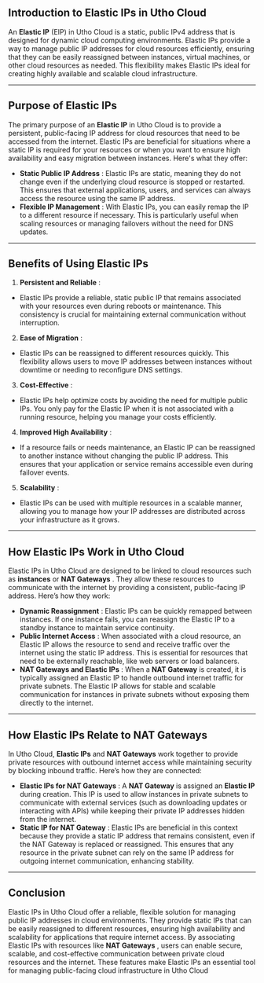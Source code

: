 ## **Introduction to Elastic IPs in Utho Cloud**

An **Elastic IP** (EIP) in Utho Cloud is a static, public IPv4 address that is designed for dynamic cloud computing environments. Elastic IPs provide a way to manage public IP addresses for cloud resources efficiently, ensuring that they can be easily reassigned between instances, virtual machines, or other cloud resources as needed. This flexibility makes Elastic IPs ideal for creating highly available and scalable cloud infrastructure.

---

## **Purpose of Elastic IPs**

The primary purpose of an **Elastic IP** in Utho Cloud is to provide a persistent, public-facing IP address for cloud resources that need to be accessed from the internet. Elastic IPs are beneficial for situations where a static IP is required for your resources or when you want to ensure high availability and easy migration between instances. Here's what they offer:

* **Static Public IP Address** : Elastic IPs are static, meaning they do not change even if the underlying cloud resource is stopped or restarted. This ensures that external applications, users, and services can always access the resource using the same IP address.
* **Flexible IP Management** : With Elastic IPs, you can easily remap the IP to a different resource if necessary. This is particularly useful when scaling resources or managing failovers without the need for DNS updates.

---

## **Benefits of Using Elastic IPs**

1. **Persistent and Reliable** :

* Elastic IPs provide a reliable, static public IP that remains associated with your resources even during reboots or maintenance. This consistency is crucial for maintaining external communication without interruption.

2. **Ease of Migration** :

* Elastic IPs can be reassigned to different resources quickly. This flexibility allows users to move IP addresses between instances without downtime or needing to reconfigure DNS settings.

3. **Cost-Effective** :

* Elastic IPs help optimize costs by avoiding the need for multiple public IPs. You only pay for the Elastic IP when it is not associated with a running resource, helping you manage your costs efficiently.

4. **Improved High Availability** :

* If a resource fails or needs maintenance, an Elastic IP can be reassigned to another instance without changing the public IP address. This ensures that your application or service remains accessible even during failover events.

5. **Scalability** :

* Elastic IPs can be used with multiple resources in a scalable manner, allowing you to manage how your IP addresses are distributed across your infrastructure as it grows.

---

## **How Elastic IPs Work in Utho Cloud**

Elastic IPs in Utho Cloud are designed to be linked to cloud resources such as **instances** or  **NAT Gateways** . They allow these resources to communicate with the internet by providing a consistent, public-facing IP address. Here’s how they work:

* **Dynamic Reassignment** : Elastic IPs can be quickly remapped between instances. If one instance fails, you can reassign the Elastic IP to a standby instance to maintain service continuity.
* **Public Internet Access** : When associated with a cloud resource, an Elastic IP allows the resource to send and receive traffic over the internet using the static IP address. This is essential for resources that need to be externally reachable, like web servers or load balancers.
* **NAT Gateways and Elastic IPs** : When a **NAT Gateway** is created, it is typically assigned an Elastic IP to handle outbound internet traffic for private subnets. The Elastic IP allows for stable and scalable communication for instances in private subnets without exposing them directly to the internet.

---

## **How Elastic IPs Relate to NAT Gateways**

In Utho Cloud, **Elastic IPs** and **NAT Gateways** work together to provide private resources with outbound internet access while maintaining security by blocking inbound traffic. Here’s how they are connected:

* **Elastic IPs for NAT Gateways** : A **NAT Gateway** is assigned an **Elastic IP** during creation. This IP is used to allow instances in private subnets to communicate with external services (such as downloading updates or interacting with APIs) while keeping their private IP addresses hidden from the internet.
* **Static IP for NAT Gateway** : Elastic IPs are beneficial in this context because they provide a static IP address that remains consistent, even if the NAT Gateway is replaced or reassigned. This ensures that any resource in the private subnet can rely on the same IP address for outgoing internet communication, enhancing stability.

---

## **Conclusion**

Elastic IPs in Utho Cloud offer a reliable, flexible solution for managing public IP addresses in cloud environments. They provide static IPs that can be easily reassigned to different resources, ensuring high availability and scalability for applications that require internet access. By associating Elastic IPs with resources like  **NAT Gateways** , users can enable secure, scalable, and cost-effective communication between private cloud resources and the internet. These features make Elastic IPs an essential tool for managing public-facing cloud infrastructure in Utho Cloud
